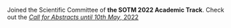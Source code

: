 Joined the Scientific Committee of <b>the SOTM 2022 Academic Track</b>. Check out the <a href="https://2022.stateofthemap.org/calls/academic/"><em> Call for Abstracts until 10th May</em>, 2022</a>
